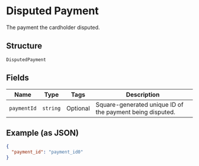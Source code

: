 
# Disputed Payment

The payment the cardholder disputed.

## Structure

`DisputedPayment`

## Fields

| Name | Type | Tags | Description |
|  --- | --- | --- | --- |
| `paymentId` | `string` | Optional | Square-generated unique ID of the payment being disputed. |

## Example (as JSON)

```json
{
  "payment_id": "payment_id0"
}
```

